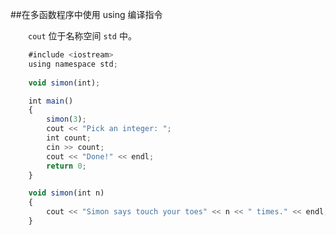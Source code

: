 ##在多函数程序中使用 using 编译指令

&emsp;&emsp;`cout` 位于名称空间 `std` 中。

```javascript
    #include <iostream>
    using namespace std;
    
    void simon(int);

    int main()
    {
        simon(3);
        cout << "Pick an integer: ";
        int count;
        cin >> count;
        cout << "Done!" << endl;
        return 0;
    }

    void simon(int n)
    {
        cout << "Simon says touch your toes" << n << " times." << endl;
    }
```